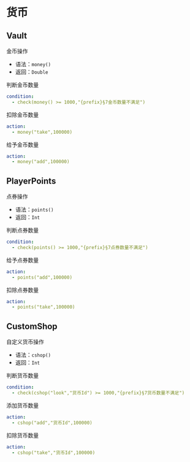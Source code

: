 # 货币


## Vault
金币操作

* 语法：`money()`
* 返回：`Double`

判断金币数量
```yaml
condition:
  - check(money() >= 1000,"{prefix}§7金币数量不满足")
```

扣除金币数量
```yaml
action:
  - money("take",100000)
```

给予金币数量
```yaml
action:
  - money("add",100000)
```


##  PlayerPoints
点券操作

* 语法：`points()`
* 返回：`Int`

判断点券数量
```yaml
condition:
  - check(points() >= 1000,"{prefix}§7点券数量不满足")
```

给予点券数量
```yaml
action:
  - points("add",100000)
```


扣除点券数量
```yaml
action:
  - points("take",100000)
```


## CustomShop
自定义货币操作

* 语法：`cshop()`
* 返回：`Int`

判断货币数量
```yaml
condition:
  - check(cshop("look","货币Id") >= 1000,"{prefix}§7货币数量不满足")
```

添加货币数量
```yaml
action:
  - cshop("add","货币Id",100000)
```

扣除货币数量
```yaml
action:
  - cshop("take","货币Id",100000)
```
